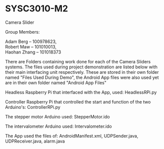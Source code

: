 # SYSC3010-M2
Camera Slider




Group Members:

Adam Berg – 100978623,  
Robert Maw – 101010013,   
Haohan Zhang – 101018373



There are Folders containing work done for each of the Camera Sliders systems. The files used during project demonstration are listed below with their main interfacing unit respectively. These are stored in their own folder named "Files Used During Demo", the Android App files were also used yet are in their own folder named "Android App Files"

Headless Raspberry Pi that interfaced with the App, used:
HeadlessRPi.py

Controller Raspberry Pi that controlled the start and function of the two Arduino's:
ControllerRPi.py

The stepper motor Arduino used:
StepperMotor.ido

The intervalometer Arduino used:
Intervalometer.ido

The App used the files of:
AndroidManifest.xml, UDPSender.java, UDPReceiver.java, alarm.java
